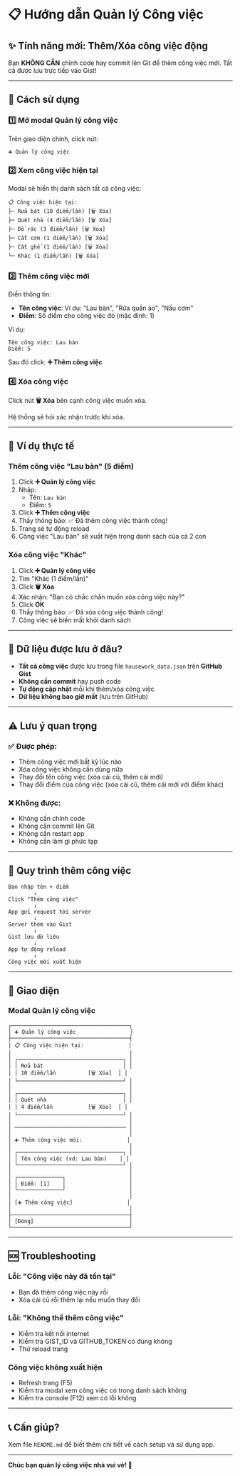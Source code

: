 # 📋 Hướng dẫn Quản lý Công việc

## ✨ Tính năng mới: Thêm/Xóa công việc động

Bạn **KHÔNG CẦN** chỉnh code hay commit lên Git để thêm công việc mới. Tất cả được lưu trực tiếp vào Gist!

---

## 🎯 Cách sử dụng

### 1️⃣ **Mở modal Quản lý công việc**

Trên giao diện chính, click nút:
```
➕ Quản lý công việc
```

### 2️⃣ **Xem công việc hiện tại**

Modal sẽ hiển thị danh sách tất cả công việc:
```
📋 Công việc hiện tại:
├─ Rửa bát (10 điểm/lần) [🗑️ Xóa]
├─ Quét nhà (4 điểm/lần) [🗑️ Xóa]
├─ Đổ rác (3 điểm/lần) [🗑️ Xóa]
├─ Cất cơm (1 điểm/lần) [🗑️ Xóa]
├─ Cất ghế (1 điểm/lần) [🗑️ Xóa]
└─ Khác (1 điểm/lần) [🗑️ Xóa]
```

### 3️⃣ **Thêm công việc mới**

Điền thông tin:
- **Tên công việc**: Ví dụ: "Lau bàn", "Rửa quần áo", "Nấu cơm"
- **Điểm**: Số điểm cho công việc đó (mặc định: 1)

Ví dụ:
```
Tên công việc: Lau bàn
Điểm: 5
```

Sau đó click: **➕ Thêm công việc**

### 4️⃣ **Xóa công việc**

Click nút **🗑️ Xóa** bên cạnh công việc muốn xóa.

Hệ thống sẽ hỏi xác nhận trước khi xóa.

---

## 📝 Ví dụ thực tế

### Thêm công việc "Lau bàn" (5 điểm)

1. Click **➕ Quản lý công việc**
2. Nhập:
   - Tên: `Lau bàn`
   - Điểm: `5`
3. Click **➕ Thêm công việc**
4. Thấy thông báo: ✅ Đã thêm công việc thành công!
5. Trang sẽ tự động reload
6. Công việc "Lau bàn" sẽ xuất hiện trong danh sách của cả 2 con

### Xóa công việc "Khác"

1. Click **➕ Quản lý công việc**
2. Tìm "Khác (1 điểm/lần)"
3. Click **🗑️ Xóa**
4. Xác nhận: "Bạn có chắc chắn muốn xóa công việc này?"
5. Click **OK**
6. Thấy thông báo: ✅ Đã xóa công việc thành công!
7. Công việc sẽ biến mất khỏi danh sách

---

## 💾 Dữ liệu được lưu ở đâu?

- **Tất cả công việc** được lưu trong file `housework_data.json` trên **GitHub Gist**
- **Không cần commit** hay push code
- **Tự động cập nhật** mỗi khi thêm/xóa công việc
- **Dữ liệu không bao giờ mất** (lưu trên GitHub)

---

## ⚠️ Lưu ý quan trọng

### ✅ Được phép:
- Thêm công việc mới bất kỳ lúc nào
- Xóa công việc không cần dùng nữa
- Thay đổi tên công việc (xóa cái cũ, thêm cái mới)
- Thay đổi điểm của công việc (xóa cái cũ, thêm cái mới với điểm khác)

### ❌ Không được:
- Không cần chỉnh code
- Không cần commit lên Git
- Không cần restart app
- Không cần làm gì phức tạp

---

## 🔄 Quy trình thêm công việc

```
Bạn nhập tên + điểm
        ↓
Click "Thêm công việc"
        ↓
App gửi request tới server
        ↓
Server thêm vào Gist
        ↓
Gist lưu dữ liệu
        ↓
App tự động reload
        ↓
Công việc mới xuất hiện
```

---

## 🎨 Giao diện

### Modal Quản lý công việc

```
┌─────────────────────────────────────┐
│ ➕ Quản lý công việc                 │
├─────────────────────────────────────┤
│ 📋 Công việc hiện tại:              │
│                                     │
│ ┌─────────────────────────────────┐ │
│ │ Rửa bát                         │ │
│ │ 10 điểm/lần          [🗑️ Xóa]  │ │
│ └─────────────────────────────────┘ │
│                                     │
│ ┌─────────────────────────────────┐ │
│ │ Quét nhà                        │ │
│ │ 4 điểm/lần           [🗑️ Xóa]  │ │
│ └─────────────────────────────────┘ │
│                                     │
│ ─────────────────────────────────── │
│                                     │
│ ➕ Thêm công việc mới:              │
│                                     │
│ ┌─────────────────────────────────┐ │
│ │ Tên công việc (vd: Lau bàn)    │ │
│ └─────────────────────────────────┘ │
│                                     │
│ ┌──────────────┐                    │
│ │ Điểm: [1]    │                    │
│ └──────────────┘                    │
│                                     │
│ [➕ Thêm công việc]                 │
│                                     │
├─────────────────────────────────────┤
│ [Đóng]                              │
└─────────────────────────────────────┘
```

---

## 🆘 Troubleshooting

### Lỗi: "Công việc này đã tồn tại"
- Bạn đã thêm công việc này rồi
- Xóa cái cũ rồi thêm lại nếu muốn thay đổi

### Lỗi: "Không thể thêm công việc"
- Kiểm tra kết nối internet
- Kiểm tra GIST_ID và GITHUB_TOKEN có đúng không
- Thử reload trang

### Công việc không xuất hiện
- Refresh trang (F5)
- Kiểm tra modal xem công việc có trong danh sách không
- Kiểm tra console (F12) xem có lỗi không

---

## 📞 Cần giúp?

Xem file `README.md` để biết thêm chi tiết về cách setup và sử dụng app.

---

**Chúc bạn quản lý công việc nhà vui vẻ! 🎉**

